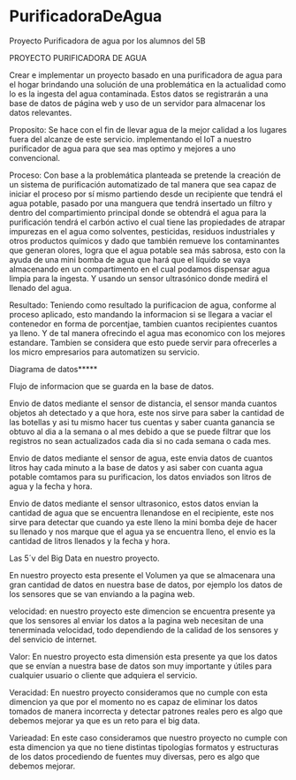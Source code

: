 # PurificadoraDeAgua
Proyecto Purificadora de agua por los alumnos del 5B

PROYECTO PURIFICADORA DE AGUA

Crear e implementar un proyecto basado en una purificadora de agua para el hogar brindando una solución de una problemática en la actualidad como lo es la ingesta del agua contaminada. Estos datos se registrarán a una base de datos de página web y uso de un servidor para almacenar los datos relevantes.

Proposito: Se hace con el fin de llevar agua de la mejor calidad a  los lugares fuera del alcanze de este servicio. implementando el IoT a nuestro purificador de agua para que sea mas optimo y mejores a uno convencional.

Proceso: Con base a la problemática planteada se pretende la creación de un sistema de purificación automatizado de tal manera que sea capaz de iniciar el proceso por sí mismo partiendo desde un recipiente que tendrá el agua potable, pasado por una manguera que tendrá insertado un filtro y dentro  del compartimiento principal donde se obtendrá el agua para la purificación tendrá el carbón activo el cual tiene las propiedades de atrapar impurezas en el agua como solventes, pesticidas, residuos industriales y otros productos químicos y dado que también remueve los contaminantes que generan olores, logra que el agua potable sea más sabrosa, esto con la ayuda de una mini bomba de agua que hará que el líquido se vaya  almacenando en un compartimento en el cual podamos dispensar agua limpia para la ingesta. Y usando un sensor ultrasónico donde medirá el llenado del agua.

Resultado: Teniendo como resultado la purificacion de agua, conforme al proceso aplicado, esto mandando la informacion si se llegara a vaciar el contenedor en forma de porcentjae, tambien cuantos recipientes cuantos ya lleno. Y de tal manera ofrecindo el agua mas economico con los mejores estandare. Tambien se considera que esto puede servir para ofrecerles a los micro empresarios para automatizen su servicio.

Diagrama de datos*****

Flujo de informacion que se guarda en la base de datos.


Envio de datos mediante el sensor de distancia, el sensor manda cuantos objetos ah detectado y a que hora, este nos sirve para saber 
la cantidad de las botellas y asi tu mismo hacer tus cuentas y saber cuanta ganancia se obtuvo al dia a la semana o al mes debido a que 
se puede filtrar que los registros no sean actualizados cada dia si no cada semana o cada mes. 

Envio de datos mediante el sensor de agua, este envia datos de cuantos litros hay cada minuto a la base de datos y asi saber con cuanta agua
potable comtamos para su purificacion, los datos enviados son litros de agua y la fecha y hora.

Envio de datos mediante el sensor ultrasonico, estos datos envian la cantidad de agua que se encuentra llenandose en el recipiente, este nos sirve 
para detectar que cuando ya este lleno la mini bomba deje de hacer su llenado y nos marque que el agua ya se encuentra lleno, el envio es la cantidad
de litros llenados y la fecha y hora.


Las 5´v del Big Data en nuestro proyecto.

En nuestro proyecto esta presente el Volumen ya que se almacenara una gran cantidad de datos en nuestra base de datos, por ejemplo los datos de los sensores que se van enviando a la pagina web.
 
velocidad: en nuestro proyecto este dimencion se encuentra presente ya que los sensores al enviar los datos a la pagina web necesitan de una tenerminada velocidad, todo dependiendo de la calidad de los sensores y del senvicio de internet.

Valor: En nuestro proyecto esta dimensión esta presente ya que los datos que se envían a nuestra base de datos son muy importante y útiles para cualquier usuario o cliente que adquiera el servicio.

Veracidad: En nuestro proyecto consideramos que no cumple con esta dimencion ya que por el momento no es capaz de eliminar los datos tomados de manera incorrecta y detectar patrones reales pero es algo que debemos mejorar ya que es un reto para el big data.

Varieadad: En este caso consideramos que nuestro proyecto no cumple con esta dimencion ya que no tiene distintas tipologías formatos y estructuras de los datos procediendo de fuentes muy diversas, pero es algo que debemos mejorar.

